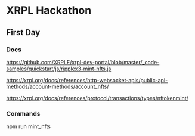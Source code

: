 # XRPL Hackathon

## First Day

### Docs

https://github.com/XRPLF/xrpl-dev-portal/blob/master/_code-samples/quickstart/js/ripplex3-mint-nfts.js

https://xrpl.org/docs/references/http-websocket-apis/public-api-methods/account-methods/account_nfts/

https://xrpl.org/docs/references/protocol/transactions/types/nftokenmint/

### Commands

npm run mint_nfts